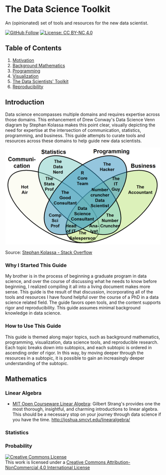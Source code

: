# The Data Science Toolkit
An (opinionated) set of tools and resources for the new data scientist. 

[![GitHub Follow](https://img.shields.io/github/followers/pete-lawson)](https://github.com/pete-lawson)
[![License: CC BY-NC 4.0](https://img.shields.io/badge/License-CC%20BY--NC%204.0-lightgrey.svg)](https://creativecommons.org/licenses/by-nc/4.0/)
## Table of Contents

1. [Motivation](#intro)
2. [Background Mathematics](#math)
4. [Programming](#programming)
5. [Visualization](#visualization)
6. [The Data Scientists' Toolkit](#toolkit)
7. [Reproducibility](#visualization)


<a name="intro"/>

## Introduction
Data science encompasses multiple domains and requires expertise across those
domains. This enhancement of Drew Conway's Data Science Venn diagram by Stephan
Kolassa makes this point clear, visually depicting the need for expertise at the
intersection of communication, statistics, programming, and business. This guide
attempts to curate tools and resources across these domains to help guide new
data scientists.

<img src="https://github.com/pete-lawson/data-science-toolkit/blob/master/figures/data_scientist_venn_diagram.png" alt="Data Science Venn Diagram" width="500">

Source: [Stephan Kolassa - Stack Overflow](https://datascience.stackexchange.com/questions/2403/data-science-without-knowledge-of-a-specific-topic-is-it-worth-pursuing-as-a-ca)

### Why I Started This Guide
My brother is in the process of beginning a graduate program in data science,
and over the course of discussing what he needs to know before beginning, I
realized compiling it all into a living document makes more sense. This guide is
the result of that discussion, incorporating all of the tools and resources I
have found helpful over the course of a PhD in a data science related field. The
guide favors open tools, and the content supports rigor and reproducibility. This guide assumes minimal background knowledge in data science.

### How to Use This Guide
This guide is themed along major topics, such as background mathematics, programming, visualization, data science tools, and reproducible research. Each topic breaks down into subtopics, and each subtopic is ordered in ascending order of rigor. In this way, by moving deeper through the resources in a subtopic, it is possible to gain an increasingly deeper understanding of the subtopic.

<a name="math"/>

## Mathematics

### Linear Algebra
* [MIT Open Courseware Linear Algebra](https://ocw.mit.edu/courses/mathematics/18-06-linear-algebra-spring-2010/): Gilbert Strang's provides one the most thorough, insightful, and charming introductions to linear algebra. This should be a necessary stop on your journey through data science if you have the time.
http://joshua.smcvt.edu/linearalgebra/

### Statistics

### Probability
<a rel="license" href="http://creativecommons.org/licenses/by-nc/4.0/"><img alt="Creative Commons License" style="border-width:0" src="https://i.creativecommons.org/l/by-nc/4.0/88x31.png" /></a><br />This work is licensed under a <a rel="license" href="http://creativecommons.org/licenses/by-nc/4.0/">Creative Commons Attribution-NonCommercial 4.0 International License</a>
